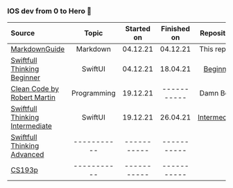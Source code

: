 ### IOS dev from 0 to Hero 🤟
 
| Source                                                                                                                                           | Topic            | Started on    | Finished on     | Repository        | 
| :---                                                                                                                                             | :----:           | :----:        | :----:          |     :----:        |
| [MarkdownGuide](https://www.markdownguide.org/extended-syntax/)                                                                                  | Markdown         |  04.12.21     | 04.12.21        |    This repo😅    |                
| [Swiftfull Thinking Beginner](https://www.youtube.com/watch?v=-Yp0LS61Nxk&list=PLwvDm4VfkdphqETTBf-DdjCoAvhai1QpO)                               | SwiftUI  		    |  04.12.21     | 18.04.21        | [Beginner](https://github.com/Maaakson/Swiftfull-Thinking-Beginner) |  
| [Clean Code by Robert Martin](https://enos.itcollege.ee/~jpoial/oop/naited/Clean%20Code.pdf)                                                     | Programming      |  19.12.21     | -----------    |   Damn Book       |
| [Swiftfull Thinking Intermediate](https://www.youtube.com/watch?v=S5e1eXL8Vpk&list=PLwvDm4VfkdpiagxAXCT33Rkwnc5IVhTar)                           | SwiftUI          | 19.12.21      | 26.04.21      |[Intermediate](https://github.com/Maaakson/Swiftfull-Thinkng-Intermediate)|
| [Swiftfull Thinking Advanced](https://www.youtube.com/watch?v=sdaFLQgR4xY&list=PLwvDm4Vfkdphc1LLLjCaEd87BEg07M97y)                               | -----------      | -----------   | -----------     |                   |
| [CS193p](https://cs193p.sites.stanford.edu/)                                                                               											 | -----------      | -----------   | -----------     |                   |
